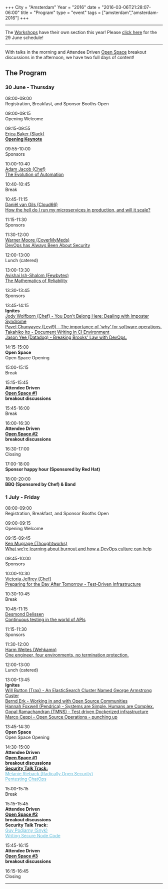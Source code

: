 +++
City = "Amsterdam"
Year = "2016"
date = "2016-03-06T21:28:07-06:00"
title = "Program"
type = "event"
tags = ["amsterdam","amsterdam-2016"]
+++
<!-- file located in static/events/2016-amsterdam/custom-program.css -->
<link href="/events/2016-amsterdam/custom-program.css" rel="stylesheet">

<p>
<div class = "row">
  <hr>
  <div class = "col-md-12 centerstyle">
    The <a href="/events/2016-amsterdam/workshops/">Workshops</a> have their own section this year! Please <a href="/events/2016-amsterdam/workshops/">click here</a> for the 29 June schedule!
  </div>
  </hr>
</div>
</p>

<p>
<div class = "row">
  <hr>
  <div class = "col-md-12 centerstyle">
    With talks in the morning and Attendee Driven <a href="/pages/open-space-format">Open Space</a> breakout discussions in the afternoon, we have two full days of content!
  </div>
  </hr>
</div>
</p>

<p>
<div class = "row">
  <div class = "col-md-1"></div>
  <div class = "col-md-10 centerstyle">
    <h2>The Program</h2>
  </div>
  <div class = "col-md-1"></div>
</div>
</p>
<!-- start day 1 -->
<p>
<div class = "row">
  <div class = "col-md-1"></div>
  <div class = "col-md-10 centerstyle">
    <h3>30 June - Thursday</h3>
  </div>
  <div class = "col-md-1"></div>
</div>
</p>

<p>
<div class = "row"><!-- this row is repeated for each timeslot -->
  <div class = "col-md-1"></div>
  <div class = "col-md-2 box-green">
    <time>08:00-09:00</time>
  </div>
  <div class = "col-md-1"></div>
  <div class = "col-md-7 box-green">
    Registration, Breakfast, and Sponsor Booths Open
  </div>
  <div class = "col-md-1"></div>
</div><!-- end timeslot row-->
</p>

<p>
<div class = "row"><!-- this row is repeated for each timeslot -->
  <div class = "col-md-1"></div>
  <div class = "col-md-2 box-blue">
    <time>09:00-09:15</time>
  </div>
  <div class = "col-md-1"></div>
  <div class = "col-md-7 box-blue">
    Opening Welcome
  </div>
  <div class = "col-md-1"></div>
</div><!-- end timeslot row-->
</p>

<p>
<div class = "row"><!-- this row is repeated for each timeslot -->
  <div class = "col-md-1"></div>
  <div class = "col-md-2 box-green">
    <time>09:15-09:55</time>
  </div>
  <div class = "col-md-1"></div>
  <div class = "col-md-7 box-green">
    <a href="/events/2016-amsterdam/program/erica-baker">Erica Baker (Slack) <br /><strong>Opening Keynote</strong></a>
  </div>
  <div class = "col-md-1"></div>
</div><!-- end timeslot row-->
</p>

<p>
<div class = "row"><!-- this row is repeated for each timeslot -->
  <div class = "col-md-1"></div>
  <div class = "col-md-2 box-blue">
    <time>09:55-10:00</time>
  </div>
  <div class = "col-md-1"></div>
  <div class = "col-md-7 box-blue">
    Sponsors
  </div>
  <div class = "col-md-1"></div>
</div><!-- end timeslot row-->
</p>

<p>
<div class = "row"><!-- this row is repeated for each timeslot -->
  <div class = "col-md-1"></div>
  <div class = "col-md-2 box-green">
    <time>10:00-10:40</time>
  </div>
  <div class = "col-md-1"></div>
  <div class = "col-md-7 box-green">
    <a href="/events/2016-amsterdam/program/adam-jacob">Adam Jacob (Chef) <br />The Evolution of Automation</a>
  </div>
  <div class = "col-md-1"></div>
</div><!-- end timeslot row-->
</p>

<p>
<div class = "row"><!-- this row is repeated for each timeslot -->
  <div class = "col-md-1"></div>
  <div class = "col-md-2 box-blue">
    <time>10:40-10:45</time>
  </div>
  <div class = "col-md-1"></div>
  <div class = "col-md-7 box-blue">
    Break
  </div>
  <div class = "col-md-1"></div>
</div><!-- end timeslot row-->
</p>

<p>
<div class = "row"><!-- this row is repeated for each timeslot -->
  <div class = "col-md-1"></div>
  <div class = "col-md-2 box-green">
    <time>10:45-11:15</time>
  </div>
  <div class = "col-md-1"></div>
  <div class = "col-md-7 box-green">
    <a href="/events/2016-amsterdam/program/daniel-van-gils">Daniël van Gils (Cloud66) <br /> How the hell do I run my microservices in production, and will it scale?</a>
  </div>
  <div class = "col-md-1"></div>
</div><!-- end timeslot row-->
</p>

<p>
<div class = "row"><!-- this row is repeated for each timeslot -->
  <div class = "col-md-1"></div>
  <div class = "col-md-2 box-blue">
    <time>11:15-11:30</time>
  </div>
  <div class = "col-md-1"></div>
  <div class = "col-md-7 box-blue">
    Sponsors
  </div>
  <div class = "col-md-1"></div>
</div><!-- end timeslot row-->
</p>

<p>
<div class = "row"><!-- this row is repeated for each timeslot -->
  <div class = "col-md-1"></div>
  <div class = "col-md-2 box-green">
    <time>11:30-12:00</time>
  </div>
  <div class = "col-md-1"></div>
  <div class = "col-md-7 box-green">
    <a href="/events/2016-amsterdam/program/warner-moore">Warner Moore (CoverMyMeds) <br /> DevOps has Always Been About Security</a>
  </div>
  <div class = "col-md-1"></div>
</div><!-- end timeslot row-->
</p>

<p>
<div class = "row"><!-- this row is repeated for each timeslot -->
  <div class = "col-md-1"></div>
  <div class = "col-md-2 box-blue">
    <time>12:00-13:00</time>
  </div>
  <div class = "col-md-1"></div>
  <div class = "col-md-7 box-blue">
    Lunch (catered)
  </div>
  <div class = "col-md-1"></div>
</div><!-- end timeslot row-->
</p>

<p>
<div class = "row"><!-- this row is repeated for each timeslot -->
  <div class = "col-md-1"></div>
  <div class = "col-md-2 box-green">
    <time>13:00-13:30</time>
  </div>
  <div class = "col-md-1"></div>
  <div class = "col-md-7 box-green">
    <a href="/events/2016-amsterdam/program/avishai-ish-shalom">Avishai Ish-Shalom (Fewbytes) <br /> The Mathematics of Reliability</a>
  </div>
  <div class = "col-md-1"></div>
</div><!-- end timeslot row-->
</p>

<p>
<div class = "row"><!-- this row is repeated for each timeslot -->
  <div class = "col-md-1"></div>
  <div class = "col-md-2 box-blue">
    <time>13:30-13:45</time>
  </div>
  <div class = "col-md-1"></div>
  <div class = "col-md-7 box-blue">
    Sponsors
  </div>
  <div class = "col-md-1"></div>
</div><!-- end timeslot row-->
</p>

<p>
<div class = "row"><!-- this row is repeated for each timeslot -->
  <div class = "col-md-1"></div>
  <div class = "col-md-2 box-green">
    <time>13:45-14:15</time>
  </div>
  <div class = "col-md-1"></div>
  <div class = "col-md-7 box-green">
      <strong>Ignites</strong><br />
     <a href="/events/2016-amsterdam/program/jody-wolfborn">Jody Wolfborn (Chef) - You Don't Belong Here: Dealing with Imposter Syndrome</a><br />
     <a href="/events/2016-amsterdam/program/pavel-chunyayev">Pavel Chunyayev (Levi9) - The importance of ‘why’ for software operations.</a><br />
     <a href="/events/2016-amsterdam/program/takahiko-ito">Takahiko Ito - Document Writing in CI Environment</a><br />
     <a href="/events/2016-amsterdam/program/jason-yee">Jason Yee (Datadog) - Breaking Brooks' Law with DevOps.</a><br />
  </div>
  <div class = "col-md-1"></div>
</div><!-- end timeslot row-->
</p>

<p>
<div class = "row"><!-- this row is repeated for each timeslot -->
  <div class = "col-md-1"></div>
  <div class = "col-md-2 box-coral">
    <time>14:15-15:00</time>
  </div>
  <div class = "col-md-1"></div>
  <div class = "col-md-7 box-coral">
    <strong>Open Space</strong> <br />
    Open Space Opening
  </div>
  <div class = "col-md-1"></div>
</div><!-- end timeslot row-->
</p>

<p>
<div class = "row"><!-- this row is repeated for each timeslot -->
  <div class = "col-md-1"></div>
  <div class = "col-md-2 box-blue">
    <time>15:00-15:15</time>
  </div>
  <div class = "col-md-1"></div>
  <div class = "col-md-7 box-blue">
    Break
  </div>
  <div class = "col-md-1"></div>
</div><!-- end timeslot row-->
</p>

<p>
<div class = "row"><!-- this row is repeated for each timeslot -->
  <div class = "col-md-1"></div>
  <div class = "col-md-2 box-green">
    <time>15:15-15:45</time>
  </div>
  <div class = "col-md-1"></div>
  <div class = "col-md-7 box-coral">
    <strong>Attendee Driven<br />
    <a href="/pages/open-space-format">Open Space #1</a><br />
    breakout discussions</strong><br />
  </div>
  <div class = "col-md-1"></div>
</div><!-- end timeslot row-->
</p>

<p>
<div class = "row"><!-- this row is repeated for each timeslot -->
  <div class = "col-md-1"></div>
  <div class = "col-md-2 box-blue">
    <time>15:45-16:00</time>
  </div>
  <div class = "col-md-1"></div>
  <div class = "col-md-7 box-blue">
    Break
  </div>
  <div class = "col-md-1"></div>
</div><!-- end timeslot row-->
</p>

<p>
<div class = "row"><!-- this row is repeated for each timeslot -->
  <div class = "col-md-1"></div>
  <div class = "col-md-2 box-green">
    <time>16:00-16:30</time>
  </div>
  <div class = "col-md-1"></div>
  <div class = "col-md-7 box-coral">
    <strong>Attendee Driven<br />
    <a href="/pages/open-space-format">Open Space #2</a><br />
    breakout discussions</strong><br />
  </div>
  <div class = "col-md-1"></div>
</div><!-- end timeslot row-->
</p>

<p>
<div class = "row"><!-- this row is repeated for each timeslot -->
  <div class = "col-md-1"></div>
  <div class = "col-md-2 box-blue">
    <time>16:30-17:00</time>
  </div>
  <div class = "col-md-1"></div>
  <div class = "col-md-7 box-blue">
    Closing
  </div>
  <div class = "col-md-1"></div>
</div><!-- end timeslot row-->
</p>

<p>
<div class = "row"><!-- this row is repeated for each timeslot -->
  <div class = "col-md-1"></div>
  <div class = "col-md-2 box-redhat">
    <time>17:00-18:00</time>
  </div>
  <div class = "col-md-1"></div>
  <div class = "col-md-7 box-redhat">
    <strong>Sponsor happy hour (Sponsored by Red Hat)</strong>
  </div>
  <div class = "col-md-1"></div>
</div><!-- end timeslot row-->
</p>

<p>
<div class = "row"><!-- this row is repeated for each timeslot -->
  <div class = "col-md-1"></div>
  <div class = "col-md-2 box-cheforange">
    <time>18:00-20:00</time>
  </div>
  <div class = "col-md-1"></div>
  <div class = "col-md-7 box-cheforange">
    <strong>BBQ (Sponsored by Chef) &amp; Band </strong>
  </div>
  <div class = "col-md-1"></div>
</div><!-- end timeslot row-->
</p>
<!-- end day 1 -->
<!-- start day 2-->
<p>
<div class = "row">
  <div class = "col-md-1"></div>
  <div class = "col-md-8 centerstyle">
    <h3>1 July - Friday</h3>
  </div>
  <div class = "col-md-1"></div>
</div>
</p>

<p>
<div class = "row"><!-- this row is repeated for each timeslot -->
  <div class = "col-md-1"></div>
  <div class = "col-md-2 box-green">
    <time>08:00-09:00</time>
  </div>
  <div class = "col-md-1"></div>
  <div class = "col-md-7 box-green">
    Registration, Breakfast, and Sponsor Booths Open
  </div>
  <div class = "col-md-1"></div>
</div><!-- end timeslot row-->
</p>

<p>
<div class = "row"><!-- this row is repeated for each timeslot -->
  <div class = "col-md-1"></div>
  <div class = "col-md-2 box-blue">
    <time>09:00-09:15</time>
  </div>
  <div class = "col-md-1"></div>
  <div class = "col-md-7 box-blue">
    Opening Welcome
  </div>
  <div class = "col-md-1"></div>
</div><!-- end timeslot row-->
</p>

<p>
<div class = "row"><!-- this row is repeated for each timeslot -->
  <div class = "col-md-1"></div>
  <div class = "col-md-2 box-green">
    <time>09:15-09:45</time>
  </div>
  <div class = "col-md-1"></div>
  <div class = "col-md-7 box-green">
    <a href="/events/2016-amsterdam/program/ken-mugrage">Ken Mugrage (Thoughtworks) <br /> What we’re learning about burnout and how a DevOps culture can help</a>
  </div>
  <div class = "col-md-1"></div>
</div><!-- end timeslot row-->
</p>

<p>
<div class = "row"><!-- this row is repeated for each timeslot -->
  <div class = "col-md-1"></div>
  <div class = "col-md-2 box-blue">
    <time>09:45-10:00</time>
  </div>
  <div class = "col-md-1"></div>
  <div class = "col-md-7 box-blue">
    Sponsors
  </div>
  <div class = "col-md-1"></div>
</div><!-- end timeslot row-->
</p>

<p>
<div class = "row"><!-- this row is repeated for each timeslot -->
  <div class = "col-md-1"></div>
  <div class = "col-md-2 box-green">
    <time>10:00-10:30</time>
  </div>
  <div class = "col-md-1"></div>
  <div class = "col-md-7 box-green">
    <a href="/events/2016-amsterdam/program/victoria-jeffrey">Victoria Jeffrey (Chef) <br /> Preparing for the Day After Tomorrow - Test-Driven Infrastructure</a>
  </div>
  <div class = "col-md-1"></div>
</div><!-- end timeslot row-->
</p>

<p>
<div class = "row"><!-- this row is repeated for each timeslot -->
  <div class = "col-md-1"></div>
  <div class = "col-md-2 box-blue">
    <time>10:30-10:45</time>
  </div>
  <div class = "col-md-1"></div>
  <div class = "col-md-7 box-blue">
    Break
  </div>
  <div class = "col-md-1"></div>
</div><!-- end timeslot row-->
</p>

<p>
<div class = "row"><!-- this row is repeated for each timeslot -->
  <div class = "col-md-1"></div>
  <div class = "col-md-2 box-green">
    <time>10:45-11:15</time>
  </div>
  <div class = "col-md-1"></div>
  <div class = "col-md-7 box-green">
  <a href="/events/2016-amsterdam/program/desmond-delissen">Desmond Delissen<br />Continuous testing in the world of APIs</a>
  </div>
  <div class = "col-md-1"></div>
</div><!-- end timeslot row-->
</p>

<p>
<div class = "row"><!-- this row is repeated for each timeslot -->
  <div class = "col-md-1"></div>
  <div class = "col-md-2 box-blue">
    <time>11:15-11:30</time>
  </div>
  <div class = "col-md-1"></div>
  <div class = "col-md-7 box-blue">
    Sponsors
  </div>
  <div class = "col-md-1"></div>
</div><!-- end timeslot row-->
</p>

<p>
<div class = "row"><!-- this row is repeated for each timeslot -->
  <div class = "col-md-1"></div>
  <div class = "col-md-2 box-green">
    <time>11:30-12:00</time>
  </div>
  <div class = "col-md-1"></div>
  <div class = "col-md-7 box-green">
    <a href="/events/2016-amsterdam/program/harm-weites">Harm Weites (Wehkamp) <br /> One engineer, four environments, no termination protection.</a>
  </div>
  <div class = "col-md-1"></div>
</div><!-- end timeslot row-->
</p>

<p>
<div class = "row"><!-- this row is repeated for each timeslot -->
  <div class = "col-md-1"></div>
  <div class = "col-md-2 box-blue">
    <time>12:00-13:00</time>
  </div>
  <div class = "col-md-1"></div>
  <div class = "col-md-7 box-blue">
    Lunch (catered)
  </div>
  <div class = "col-md-1"></div>
</div><!-- end timeslot row-->
</p>

<p>
<div class = "row"><!-- this row is repeated for each timeslot -->
  <div class = "col-md-1"></div>
  <div class = "col-md-2 box-green">
    <time>13:00-13:45</time>
  </div>
  <div class = "col-md-1"></div>
  <div class = "col-md-7 box-green">
      <strong>Ignites</strong><br />
      <a href="/events/2016-amsterdam/program/will-button">Will Button (Trax) - An ElasticSearch Cluster Named George Armstrong Custer</a><br />
      <a href="/events/2016-amsterdam/program/bernd-erk">Bernd Erk - Working in and with Open Source Communities</a><br />
      <a href="/events/2016-amsterdam/program/hannah-foxwell">Hannah Foxwell (Pendrica) - Systems are Simple. Humans are Complex.</a><br />
      <a href="/events/2016-amsterdam/program/gopal-ramachandran">Gopal Ramachandran (TMNS) - Test driven Dockerized infrastructure</a><br />
      <a href="/events/2016-amsterdam/program/marco-ceppi">Marco Ceppi - Open Source Operations - punching up</a>
  </div>
  <div class = "col-md-1"></div>
</div><!-- end timeslot row-->
</p>

<p>
<div class = "row"><!-- this row is repeated for each timeslot -->
  <div class = "col-md-1"></div>
  <div class = "col-md-2 box-coral">
    <time>13:45-14:30</time>
  </div>
  <div class = "col-md-1"></div>
  <div class = "col-md-7 box-coral">
    <strong>Open Space</strong> <br />
    Open Space Opening
  </div>
  <div class = "col-md-1"></div>
</div><!-- end timeslot row-->
</p>

<p>
<div class = "row"><!-- this row is repeated for each timeslot -->
  <div class = "col-md-1"></div>
  <div class = "col-md-2 box-coral">
    <time>14:30-15:00</time>
  </div>
  <div class = "col-md-1"></div>
  <div class = "col-md-3 box-coral">
    <strong>Attendee Driven<br />
    <a href="/pages/open-space-format">Open Space #1</a><br />
    breakout discussions</strong><br />
  </div>
  <div class = "col-md-1"></div>
  <div class = "col-md-3 box-darkgreen">
    <strong><u>Security Talk Track:</u></strong><br /><a href="/events/2016-amsterdam/program/melanie-rieback" style="color:#62BBD9">Melanie Rieback (Radically Open Security)<br />Pentesting ChatOps</a>
  </div>
  <div class = "col-md-1"></div>
</div><!-- end timeslot row-->

<p>
<div class = "row"><!-- this row is repeated for each timeslot -->
  <div class = "col-md-1"></div>
  <div class = "col-md-2 box-blue">
    <time>15:00-15:15</time>
  </div>
  <div class = "col-md-1"></div>
  <div class = "col-md-7 box-blue">
    Break
  </div>
  <div class = "col-md-1"></div>
</div><!-- end timeslot row-->
</p>

<p>
<div class = "row"><!-- this row is repeated for each timeslot -->
  <div class = "col-md-1"></div>
  <div class = "col-md-2 box-coral">
    <time>15:15-15:45</time>
  </div>
  <div class = "col-md-1"></div>
  <div class = "col-md-3 box-coral">
    <strong>Attendee Driven<br />
    <a href="/pages/open-space-format">Open Space #2</a><br />
    breakout discussions</strong><br />
  </div>
  <div class = "col-md-1"></div>
  <div class = "col-md-3 box-darkgreen">
    <strong>Security Talk Track:</strong><br /><a href="/events/2016-amsterdam/program/guy-podjarny" style="color:#62BBD9">Guy Podjarny (Snyk)<br />Writing Secure Node Code<br /></a>
  </div>
  <div class = "col-md-1"></div>
</div><!-- end timeslot row-->

<p>
<div class = "row"><!-- this row is repeated for each timeslot -->
  <div class = "col-md-1"></div>
  <div class = "col-md-2 box-coral">
    <time>15:45-16:15</time>
  </div>
  <div class = "col-md-1"></div>
  <div class = "col-md-7 box-coral">
    <strong>Attendee Driven<br />
    <a href="/pages/open-space-format">Open Space #3</a><br />
    breakout discussions</strong><br />
  </div>
  <div class = "col-md-1"></div>
</div><!-- end timeslot row-->
</p>

<p>
<div class = "row"><!-- this row is repeated for each timeslot -->
  <div class = "col-md-1"></div>
  <div class = "col-md-2 box-green">
    <time>16:15-16:45</time>
  </div>
  <div class = "col-md-1"></div>
  <div class = "col-md-7 box-green">
    Closing
  </div>
  <div class = "col-md-1"></div>
</div><!-- end timeslot row-->
</p>
<!-- end day 2 -->
<hr />
